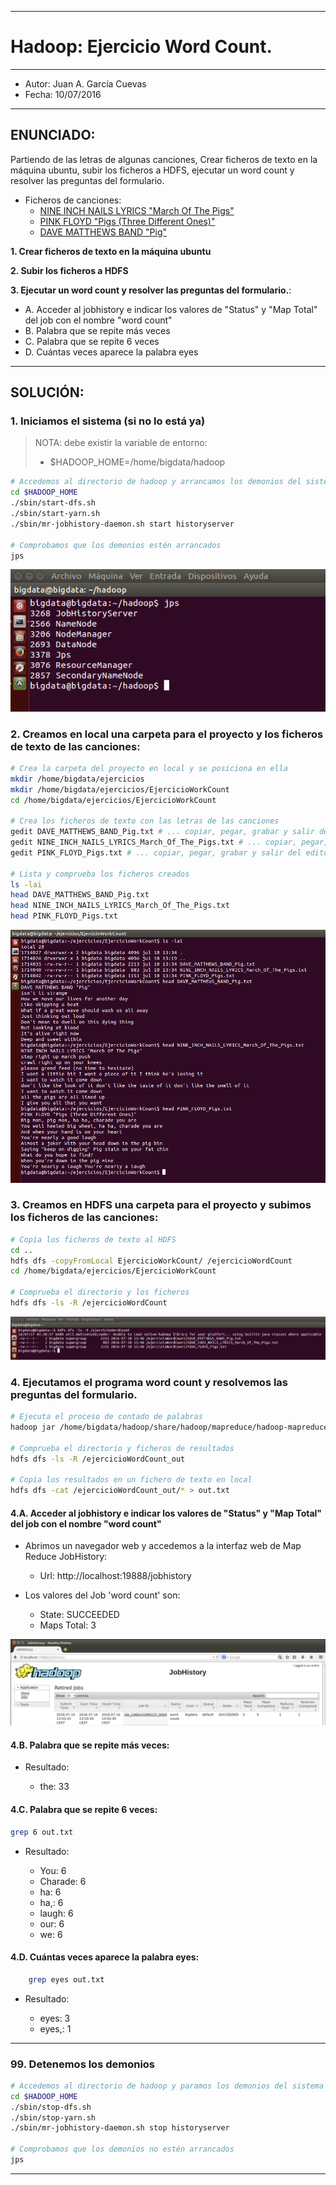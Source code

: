 ***
# Hadoop: Ejercicio Word Count.
***
- Autor: Juan A. García Cuevas
- Fecha: 10/07/2016

***

## ENUNCIADO:

Partiendo de las letras de algunas canciones, Crear ficheros de texto en la máquina ubuntu, subir los ficheros a HDFS, ejecutar un word count y resolver las preguntas del formulario.

- Ficheros de canciones:
    - [NINE INCH NAILS LYRICS "March Of The Pigs"](data/NINE_INCH_NAILS_LYRICS_March_Of_The_Pigs.txt)
    - [PINK FLOYD "Pigs (Three Different Ones)"](data/PINK_FLOYD_Pigs.txt)
    - [DAVE MATTHEWS BAND "Pig"](data/DAVE_MATTHEWS_BAND_Pig.txt)

**1. Crear ficheros de texto en la máquina ubuntu**

**2. Subir los ficheros a HDFS**

**3. Ejecutar un word count y resolver las preguntas del formulario.**:

- A. Acceder al jobhistory e indicar los valores de "Status" y "Map Total" del job con el nombre "word count"
- B. Palabra que se repite más veces
- C. Palabra que se repite 6 veces
- D. Cuántas veces aparece la palabra eyes

***

## SOLUCIÓN:

### 1. Iniciamos el sistema (si no lo está ya)

>
>NOTA: debe existir la variable de entorno:
>
>- $HADOOP_HOME=/home/bigdata/hadoop
>

```bash
# Accedemos al directorio de hadoop y arrancamos los demonios del sistema
cd $HADOOP_HOME
./sbin/start-dfs.sh
./sbin/start-yarn.sh
./sbin/mr-jobhistory-daemon.sh start historyserver

# Comprobamos que los demonios estén arrancados
jps
```

![Demonios Hadoop](images/DemoniosHadoop.png)

### 2. Creamos en local una carpeta para el proyecto y los ficheros de texto de las canciones:

```bash
# Crea la carpeta del proyecto en local y se posiciona en ella
mkdir /home/bigdata/ejercicios
mkdir /home/bigdata/ejercicios/EjercicioWorkCount
cd /home/bigdata/ejercicios/EjercicioWorkCount

# Crea los ficheros de texto con las letras de las canciones
gedit DAVE_MATTHEWS_BAND_Pig.txt # ... copiar, pegar, grabar y salir del editor
gedit NINE_INCH_NAILS_LYRICS_March_Of_The_Pigs.txt # ... copiar, pegar, grabar y salir del editor
gedit PINK_FLOYD_Pigs.txt # ... copiar, pegar, grabar y salir del editor

# Lista y comprueba los ficheros creados
ls -lai 
head DAVE_MATTHEWS_BAND_Pig.txt
head NINE_INCH_NAILS_LYRICS_March_Of_The_Pigs.txt
head PINK_FLOYD_Pigs.txt
```

![HadoopWordCount-ListaFicherosDatos](images/HadoopWordCount-ListaFicherosDatos.png)

### 3. Creamos en HDFS una carpeta para el proyecto y subimos los ficheros de las canciones:

```bash
# Copia los ficheros de texto al HDFS
cd ..
hdfs dfs -copyFromLocal EjercicioWorkCount/ /ejercicioWordCount
cd /home/bigdata/ejercicios/EjercicioWorkCount

# Comprueba el directorio y los ficheros
hdfs dfs -ls -R /ejercicioWordCount
```

![HadoopWordCount-FicherosGrupos](images/HadoopWordCount-FicherosGrupos.png)

### 4. Ejecutamos el programa word count y resolvemos las preguntas del formulario.

```bash
# Ejecuta el proceso de contado de palabras
hadoop jar /home/bigdata/hadoop/share/hadoop/mapreduce/hadoop-mapreduce-examples-2.7.2.jar wordcount /ejercicioWordCount /ejercicioWordCount_out

# Comprueba el directorio y ficheros de resultados
hdfs dfs -ls -R /ejercicioWordCount_out

# Copia los resultados en un fichero de texto en local
hdfs dfs -cat /ejercicioWordCount_out/* > out.txt
```

#### 4.A. Acceder al jobhistory e indicar los valores de "Status" y "Map Total" del job con el nombre "word count"

- Abrimos un navegador web y accedemos a la interfaz web de Map Reduce JobHistory:
    - Url: http://localhost:19888/jobhistory

- Los valores del Job 'word count' son:
    - State: SUCCEEDED
    - Maps Total: 3

![HadoopWordCount-JobHistory](images/HadoopWordCount-JobHistory.png)

#### 4.B. Palabra que se repite más veces:

- Resultado:

    - the:      33

#### 4.C. Palabra que se repite 6 veces:

```bash
grep 6 out.txt
```
- Resultado:

    - You:      6
    - Charade:  6
    - ha:       6
    - ha,:      6
    - laugh:    6
    - our:      6
    - we:       6

#### 4.D. Cuántas veces aparece la palabra eyes:

```bash
    grep eyes out.txt
```
- Resultado:

    - eyes:   3
    - eyes,:  1

***

### 99. Detenemos los demonios

```bash
# Accedemos al directorio de hadoop y paramos los demonios del sistema
cd $HADOOP_HOME
./sbin/stop-dfs.sh
./sbin/stop-yarn.sh
./sbin/mr-jobhistory-daemon.sh stop historyserver

# Comprobamos que los demonios no estén arrancados
jps
```

***

